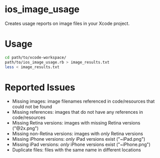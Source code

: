 ios_image_usage
===============

Creates usage reports on image files in your Xcode project.

Usage
=====

```bash
cd path/to/xcode-workspace/
path/to/ios_image_usage.rb > image_results.txt
less < image_results.txt
```

Reported Issues
===============
* Missing images: image filenames referenced in code/resources that could not be found
* Missing references: images that do not have any references in code/resources
* Missing Retina versions: images with missing Retina versions ("@2x.png")
* Missing non-Retina versions: images with _only_ Retina versions
* Missing iPhone versions: _only_ iPad versions exist ("~iPad.png")
* Missing iPad versions: _only_ iPhone versions exist ("~iPhone.png")
* Duplicate files: files with the same name in different locations
